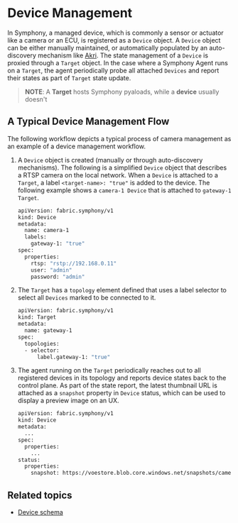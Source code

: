 # Device Management
In Symphony, a managed device, which is commonly a sensor or actuator like a camera or an ECU, is registered as a ```Device``` object. A ```Device``` object can be either manually maintained, or automatically populated by an auto-discovery mechanism like [Akri]( https://github.com/project-akri/akri). The state management of a ```Device``` is proxied through a ```Target``` object. In the case where a Symphony Agent runs on a ```Target```, the agent periodically probe all attached ```Devices``` and report their states as part of ```Target``` state update.

> **NOTE**: A **Target** hosts Symphony pyaloads, while a **device** usually doesn't

## A Typical Device Management Flow
The following workflow depicts a typical process of camera management as an example of a device management workflow.

1. A ```Device``` object is created (manually or through auto-discovery mechanisms). The following is a simplified ```Device``` object that describes a RTSP camera on the local network. When a ```Device``` is attached to a ```Target```, a label ```<target-name>: "true"``` is added to the device. The following example shows a ```camera-1 Device``` that is attached to ```gateway-1 Target```. 
    ```bash
    apiVersion: fabric.symphony/v1
    kind: Device
    metadata:
      name: camera-1
      labels:
        gateway-1: "true"
    spec:
      properties:
        rtsp: "rstp://192.168.0.11"      
        user: "admin"
        password: "admin"
    ```
2. The ```Target``` has a ```topology``` element defined that uses a label selector to select all ```Devices``` marked to be connected to it.
    ```bash
    apiVersion: fabric.symphony/v1
    kind: Target
    metadata:
      name: gateway-1
    spec:
      topologies:
      - selector: 
          label.gateway-1: "true"        
    ```
3. The agent running on the ```Target``` periodically reaches out to all registered devices in its topology and reports device states back to the control plane. As part of the state report, the latest thumbnail URL is attached as a ```snapshot``` property in ```Device``` status, which can be used to display a preview image on an UX.
    ```bash
    apiVersion: fabric.symphony/v1
    kind: Device
    metadata:
      ...
    spec:
      properties:
        ...
    status:
      properties:
        snapshot: https://voestore.blob.core.windows.net/snapshots/camera-1-snapshot.jpg # <------------
    ```

## Related topics

* [Device schema](../uom/device.md)